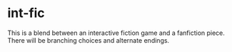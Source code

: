 # int-fic

This is a blend between an interactive fiction game and a fanfiction piece. There will be branching choices and alternate endings. 

